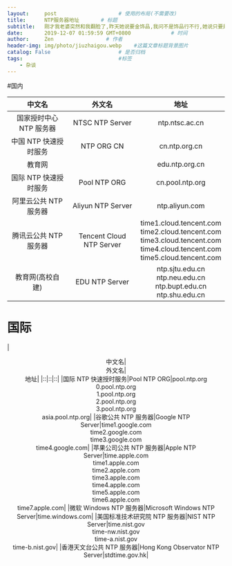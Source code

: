 ```yaml
---
layout:     post                    # 使用的布局(不需要改)
title:      NTP服务器地址       # 标题
subtitle:   刚才我老婆突然和我翻脸了,昨天她说要金饰品,我问不是饰品行不行,她说只要是金的就行.今天买了一箱金罐加多宝,本来以为可以一块喝的,没想到她不喜欢喝加多宝就和我翻脸了   #副标题
date:       2019-12-07 01:59:59 GMT+0800             # 时间
author:     Zen                 # 作者
header-img: img/photo/jiuzhaigou.webp    #这篇文章标题背景图片
catalog: False                      # 是否归档
tags:                               #标签
    - 杂谈
---
```



#国内

|<center>中文名|<center>外文名|<center>地址|
|:-:|:-:|:-:|
|国家授时中心 NTP 服务器|NTSC NTP Server|ntp.ntsc.ac.cn|
|中国 NTP 快速授时服务|NTP ORG CN|cn.ntp.org.cn|
|教育网||edu.ntp.org.cn|
|国际 NTP 快速授时服务|Pool NTP ORG|cn.pool.ntp.org|
|阿里云公共 NTP 服务器|Aliyun NTP Server|ntp.aliyun.com|
|腾讯云公共 NTP 服务器|Tencent Cloud NTP Server|time1.cloud.tencent.com<br>time2.cloud.tencent.com<br>time3.cloud.tencent.com<br>time4.cloud.tencent.com<br>time5.cloud.tencent.com|
|教育网(高校自建)|EDU NTP Server|ntp.sjtu.edu.cn<br>ntp.neu.edu.cn<br>ntp.bupt.edu.cn<br>ntp.shu.edu.cn|

# 国际

|<center>中文名|<center>外文名|<center>地址|
|::|::|::|
|国际 NTP 快速授时服务|Pool NTP ORG|pool.ntp.org<br>0.pool.ntp.org<br>1.pool.ntp.org<br>2.pool.ntp.org<br>3.pool.ntp.org<br>asia.pool.ntp.org|
|谷歌公共 NTP 服务器|Google NTP Server|time1.google.com<br>time2.google.com<br>time3.google.com<br>time4.google.com|
|苹果公司公共 NTP 服务器|Apple NTP Server|time.apple.com<br>time1.apple.com<br>time2.apple.com<br>time3.apple.com<br>time4.apple.com<br>time5.apple.com<br>time6.apple.com<br>time7.apple.com|
|微软 Windows NTP 服务器|Microsoft Windows NTP Server|time.windows.com|
|美国标准技术研究院 NTP 服务器|NIST NTP Server|time.nist.gov<br>time-nw.nist.gov<br>time-a.nist.gov<br>time-b.nist.gov|
|香港天文台公共 NTP 服务器|Hong Kong Observator NTP Server|stdtime.gov.hk|
